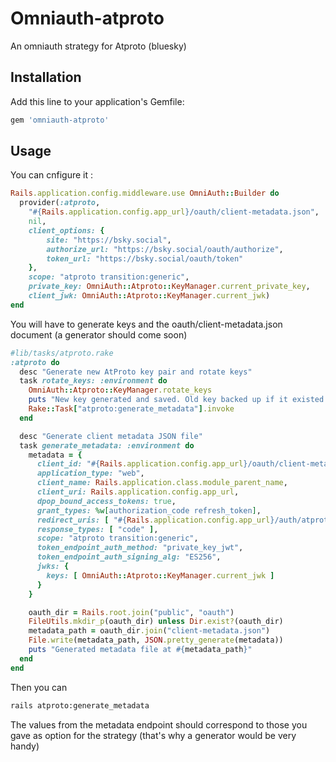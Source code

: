 

# Omniauth-atproto

An omniauth strategy for Atproto (bluesky)

## Installation

Add this line to your application's Gemfile:

```ruby
gem 'omniauth-atproto'
```


## Usage

You can cnfigure it :
```ruby
Rails.application.config.middleware.use OmniAuth::Builder do
  provider(:atproto,
    "#{Rails.application.config.app_url}/oauth/client-metadata.json",
    nil,
    client_options: {
        site: "https://bsky.social",
        authorize_url: "https://bsky.social/oauth/authorize",
        token_url: "https://bsky.social/oauth/token"
    },
    scope: "atproto transition:generic",
    private_key: OmniAuth::Atproto::KeyManager.current_private_key,
    client_jwk: OmniAuth::Atproto::KeyManager.current_jwk)
end
```
You will have to generate keys and the oauth/client-metadata.json document (a generator should come soon)

```ruby
#lib/tasks/atproto.rake
:atproto do
  desc "Generate new AtProto key pair and rotate keys"
  task rotate_keys: :environment do
    OmniAuth::Atproto::KeyManager.rotate_keys
    puts "New key generated and saved. Old key backed up if it existed."
    Rake::Task["atproto:generate_metadata"].invoke
  end

  desc "Generate client metadata JSON file"
  task generate_metadata: :environment do
    metadata = {
      client_id: "#{Rails.application.config.app_url}/oauth/client-metadata.json",
      application_type: "web",
      client_name: Rails.application.class.module_parent_name,
      client_uri: Rails.application.config.app_url,
      dpop_bound_access_tokens: true,
      grant_types: %w[authorization_code refresh_token],
      redirect_uris: [ "#{Rails.application.config.app_url}/auth/atproto/callback" ],
      response_types: [ "code" ],
      scope: "atproto transition:generic",
      token_endpoint_auth_method: "private_key_jwt",
      token_endpoint_auth_signing_alg: "ES256",
      jwks: {
        keys: [ OmniAuth::Atproto::KeyManager.current_jwk ]
      }
    }

    oauth_dir = Rails.root.join("public", "oauth")
    FileUtils.mkdir_p(oauth_dir) unless Dir.exist?(oauth_dir)
    metadata_path = oauth_dir.join("client-metadata.json")
    File.write(metadata_path, JSON.pretty_generate(metadata))
    puts "Generated metadata file at #{metadata_path}"
  end
end
```
Then you can
```bash
rails atproto:generate_metadata
```
The values from the metadata endpoint should correspond to those you gave as option for the strategy (that's why a generator would be very handy) 
